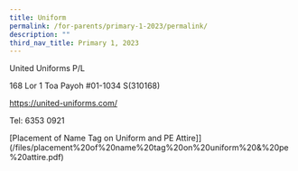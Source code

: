 ```yaml
---
title: Uniform
permalink: /for-parents/primary-1-2023/permalink/
description: ""
third_nav_title: Primary 1, 2023
---
```

United Uniforms P/L


168 Lor 1 Toa Payoh
#01-1034 S(310168)

https://united-uniforms.com/

Tel: 6353 0921

[Placement of Name Tag on Uniform and PE Attire]](/files/placement%20of%20name%20tag%20on%20uniform%20&%20pe%20attire.pdf)